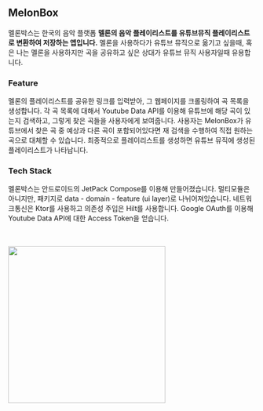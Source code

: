 ## MelonBox
멜론박스는 한국의 음악 플랫폼 **멜론의 음악 플레이리스트를 유튜브뮤직 플레이리스트로 변환하여 저장하는 앱입니다.**
멜론을 사용하다가 유튜브 뮤직으로 옮기고 싶을때, 혹은 나는 멜론을 사용하지만 곡을 공유하고 싶은 상대가 유튜브 뮤직 사용자일때 유용합니다.

### Feature
멜론의 플레이리스트를 공유한 링크를 입력받아, 그 웹페이지를 크롤링하여 곡 목록을 생성합니다.
각 곡 목록에 대해서 Youtube Data API를 이용해 유튜브에 해당 곡이 있는지 검색하고, 그렇게 찾은 곡들을 사용자에게 보여줍니다.
사용자는 MelonBox가 유튜브에서 찾은 곡 중 예상과 다른 곡이 포함되어있다면 재 검색을 수행하여 직접 원하는 곡으로 대체할 수 있습니다.
최종적으로 플레이리스트를 생성하면 유튜브 뮤직에 생성된 플레이리스트가 나타납니다.

### Tech Stack
멜론박스는 안드로이드의 JetPack Compose를 이용해 만들어졌습니다.
멀티모듈은 아니지만, 패키지로 data - domain - feature (ui layer)로 나뉘어져있습니다.
네트워크통신은 Ktor를 사용하고 의존성 주입은 Hilt를 사용합니다.
Google OAuth를 이용해 Youtube Data API에 대한 Access Token을 얻습니다.

</br></br>
<img src="https://github.com/bso112/melonBox/assets/40523630/bbafd1a6-6d85-4548-942a-db8ae25e2a10" width="320" heigth="1024">





